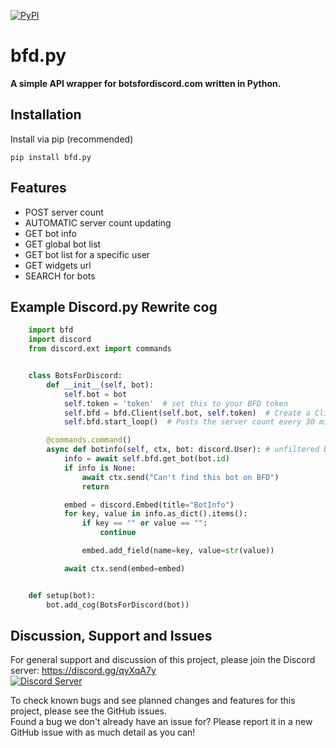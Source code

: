 [![PyPI](https://img.shields.io/pypi/v/bfd.py.svg)](https://pypi.org/project/bfd.py/)

# bfd.py
**A simple API wrapper for botsfordiscord.com written in Python.**

## Installation

Install via pip (recommended)

    pip install bfd.py

## Features

* POST server count
* AUTOMATIC server count updating
* GET bot info
* GET global bot list
* GET bot list for a specific user
* GET widgets url
* SEARCH for bots

## Example Discord.py Rewrite cog


```Python
    import bfd
    import discord
    from discord.ext import commands


    class BotsForDiscord:
        def __init__(self, bot):
            self.bot = bot
            self.token = 'token'  # set this to your BFD token
            self.bfd = bfd.Client(self.bot, self.token)  # Create a Client instance
            self.bfd.start_loop()  # Posts the server count every 30 minutes

        @commands.command()
        async def botinfo(self, ctx, bot: discord.User): # unfiltered botinfo demo
            info = await self.bfd.get_bot(bot.id)
            if info is None:
                await ctx.send("Can't find this bot on BFD")
                return

            embed = discord.Embed(title="BotInfo")
            for key, value in info.as_dict().items():
                if key == "" or value == "":
                    continue

                embed.add_field(name=key, value=str(value))

            await ctx.send(embed=embed)


    def setup(bot):
        bot.add_cog(BotsForDiscord(bot))
```

## Discussion, Support and Issues
For general support and discussion of this project, please join the Discord server: https://discord.gg/qyXqA7y \
[![Discord Server](https://discordapp.com/api/guilds/204663881799303168/widget.png?style=banner2)](https://discord.gg/qyXqA7y)

To check known bugs and see planned changes and features for this project, please see the GitHub issues.\
Found a bug we don't already have an issue for? Please report it in a new GitHub issue with as much detail as you can!